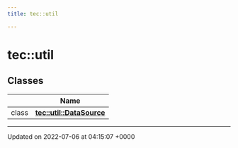 ```yaml
---
title: tec::util

---
```


# tec::util



## Classes

|                | Name           |
| -------------- | -------------- |
| class | **[tec::util::DataSource](/engine/Classes/classtec_1_1util_1_1_data_source/)**  |






-------------------------------

Updated on 2022-07-06 at 04:15:07 +0000